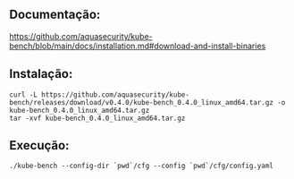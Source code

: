 ## Documentação:

https://github.com/aquasecurity/kube-bench/blob/main/docs/installation.md#download-and-install-binaries

## Instalação:

```shell
curl -L https://github.com/aquasecurity/kube-bench/releases/download/v0.4.0/kube-bench_0.4.0_linux_amd64.tar.gz -o kube-bench_0.4.0_linux_amd64.tar.gz
tar -xvf kube-bench_0.4.0_linux_amd64.tar.gz
```

## Execução:

```shell
./kube-bench --config-dir `pwd`/cfg --config `pwd`/cfg/config.yaml 
```


